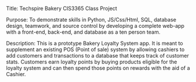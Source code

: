 Title: Techspire Bakery CIS3365 Class Project
 
Purpose: To demonstrate skills in Python, JS/Css/Html, SQL, database design, teamwork, and source control by developing a complete web-app with a front-end, back-end, and database as a ten person team.

Description: This is a prototype Bakery Loyalty System app. It is meant to supplement an existing POS (Point of sale) system by allowing cashiers to add customers and transactions to a database that keeps track of customer stats. Customers earn loyalty points by buying products eligible for the loyalty system and can then spend those points on rewards with the aid of a Cashier. 


